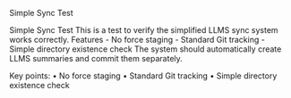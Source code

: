 Simple Sync Test

Simple Sync Test This is a test to verify the simplified LLMS sync system works correctly. Features - No force staging - Standard Git tracking - Simple directory existence check The system should automatically create LLMS summaries and commit them separately.

Key points:
• No force staging
• Standard Git tracking
• Simple directory existence check